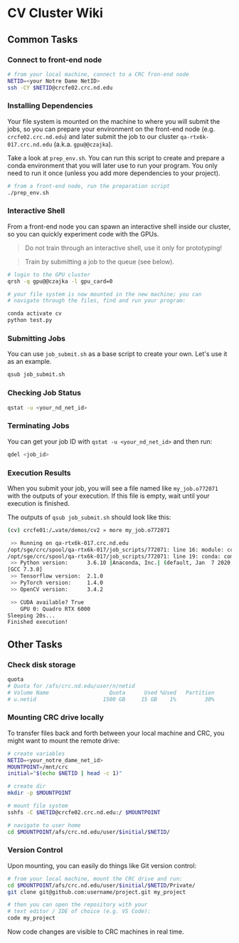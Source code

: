 # CV Cluster Wiki

## Common Tasks

### Connect to front-end node

```sh
# from your local machine, connect to a CRC fron-end node
NETID=<your Notre Dame NetID>
ssh -CY $NETID@crcfe02.crc.nd.edu
```

### Installing Dependencies

Your file system is mounted on the machine to where you will submit the jobs, so you can prepare your environment on the front-end node (e.g. `crcfe02.crc.nd.edu`) and later submit the job to our cluster `qa-rtx6k-017.crc.nd.edu` (a.k.a. `gpu@@czajka`).

Take a look at `prep_env.sh`. You can run this script to create and prepare a conda environment that you will later use to run your program. You only need to run it once (unless you add more dependencies to your project).

```sh
# from a front-end node, run the preparation script
./prep_env.sh
```

### Interactive Shell

From a front-end node you can spawn an interactive shell inside our cluster, so you can quickly experiment code with the GPUs.

> Do not train through an interactive shell, use it only for prototyping!

> Train by submitting a job to the queue (see below).

```sh
# login to the GPU cluster
qrsh -q gpu@@czajka -l gpu_card=0

# your file system is now mounted in the new machine; you can
# navigate through the files, find and run your program:

conda activate cv
python test.py
```

### Submitting Jobs

You can use `job_submit.sh` as a base script to create your own. Let's use it as an example.

```sh
qsub job_submit.sh
```

### Checking Job Status

```sh
qstat -u <your_nd_net_id>
```

### Terminating Jobs

You can get your job ID with `qstat -u <your_nd_net_id>` and then run:

```sh
qdel <job_id>
```

### Execution Results

When you submit your job, you will see a file named like `my_job.o772071` with the outputs of your execution. If this file is empty, wait until your execution is finished.

The outputs of `qsub job_submit.sh` should look like this:

```sh
(cv) crcfe01:/…vate/demos/cv2 » more my_job.o772071

 >> Running on qa-rtx6k-017.crc.nd.edu
/opt/sge/crc/spool/qa-rtx6k-017/job_scripts/772071: line 16: module: command not found
/opt/sge/crc/spool/qa-rtx6k-017/job_scripts/772071: line 19: conda: command not found
 >> Python version:	     3.6.10 |Anaconda, Inc.| (default, Jan  7 2020, 21:14:29)
[GCC 7.3.0]
 >> Tensorflow version:	 2.1.0
 >> PyTorch version:	 1.4.0
 >> OpenCV version:	     3.4.2

 >> CUDA available?	True
	GPU 0: Quadro RTX 6000
Sleeping 20s...
Finished execution!
```

## Other Tasks

### Check disk storage

```sh
quota
# Quota for /afs/crc.nd.edu/user/n/netid
# Volume Name                   Quota      Used %Used   Partition
# u.netid                     1500 GB     15 GB    1%         30%
```

### Mounting CRC drive locally

To transfer files back and forth between your local machine and CRC, you might want to mount the remote drive:

```sh
# create variables
NETID=<your_notre_dame_net_id>
MOUNTPOINT=/mnt/crc
initial="$(echo $NETID | head -c 1)"

# create dir
mkdir -p $MOUNTPOINT

# mount file system
sshfs -C $NETID@crcfe02.crc.nd.edu:/ $MOUNTPOINT

# navigate to user home
cd $MOUNTPOINT/afs/crc.nd.edu/user/$initial/$NETID/
```

### Version Control

Upon mounting, you can easily do things like Git version control:

```sh
# from your local machine, mount the CRC drive and run:
cd $MOUNTPOINT/afs/crc.nd.edu/user/$initial/$NETID/Private/
git clone git@github.com:username/project.git my_project

# then you can open the repository with your
# text editor / IDE of choice (e.g. VS Code):
code my_project

```

Now code changes are visible to CRC machines in real time.
